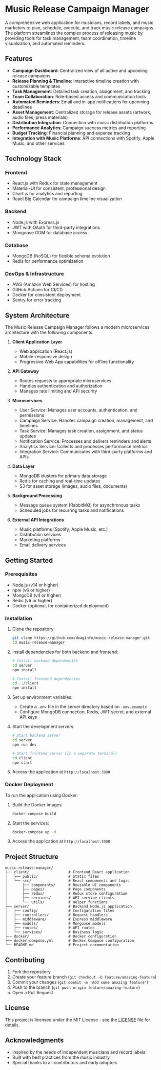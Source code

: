 # Music Release Campaign Manager

A comprehensive web application for musicians, record labels, and music marketers to plan, schedule, execute, and track music release campaigns. The platform streamlines the complex process of releasing music by providing tools for task management, team coordination, timeline visualization, and automated reminders.

## Features

- **Campaign Dashboard**: Centralized view of all active and upcoming release campaigns
- **Release Planning & Timeline**: Interactive timeline creation with customizable templates
- **Task Management**: Detailed task creation, assignment, and tracking
- **Team Collaboration**: Role-based access and communication tools
- **Automated Reminders**: Email and in-app notifications for upcoming deadlines
- **Asset Management**: Centralized storage for release assets (artwork, audio files, press materials)
- **Distribution Integration**: Connection with music distribution platforms
- **Performance Analytics**: Campaign success metrics and reporting
- **Budget Tracking**: Financial planning and expense tracking
- **Integration with Music Platforms**: API connections with Spotify, Apple Music, and other services

## Technology Stack

### Frontend
- React.js with Redux for state management
- Material-UI for consistent, professional design
- Chart.js for analytics and reporting
- React Big Calendar for campaign timeline visualization

### Backend
- Node.js with Express.js
- JWT with OAuth for third-party integrations
- Mongoose ODM for database access

### Database
- MongoDB (NoSQL) for flexible schema evolution
- Redis for performance optimization

### DevOps & Infrastructure
- AWS (Amazon Web Services) for hosting
- GitHub Actions for CI/CD
- Docker for consistent deployment
- Sentry for error tracking

## System Architecture

The Music Release Campaign Manager follows a modern microservices architecture with the following components:

1. **Client Application Layer**
   - Web application (React.js)
   - Mobile-responsive design
   - Progressive Web App capabilities for offline functionality

2. **API Gateway**
   - Routes requests to appropriate microservices
   - Handles authentication and authorization
   - Manages rate limiting and API security

3. **Microservices**
   - User Service: Manages user accounts, authentication, and permissions
   - Campaign Service: Handles campaign creation, management, and timelines
   - Task Service: Manages task creation, assignment, and status updates
   - Notification Service: Processes and delivers reminders and alerts
   - Analytics Service: Collects and processes performance metrics
   - Integration Service: Communicates with third-party platforms and APIs

4. **Data Layer**
   - MongoDB clusters for primary data storage
   - Redis for caching and real-time updates
   - S3 for asset storage (images, audio files, documents)

5. **Background Processing**
   - Message queue system (RabbitMQ) for asynchronous tasks
   - Scheduled jobs for recurring tasks and notifications

6. **External API Integrations**
   - Music platforms (Spotify, Apple Music, etc.)
   - Distribution services
   - Marketing platforms
   - Email delivery services

## Getting Started

### Prerequisites

- Node.js (v14 or higher)
- npm (v6 or higher)
- MongoDB (v4 or higher)
- Redis (v6 or higher)
- Docker (optional, for containerized deployment)

### Installation

1. Clone the repository:
   ```bash
   git clone https://github.com/dxaginfo/music-release-manager.git
   cd music-release-manager
   ```

2. Install dependencies for both backend and frontend:
   ```bash
   # Install backend dependencies
   cd server
   npm install
   
   # Install frontend dependencies
   cd ../client
   npm install
   ```

3. Set up environment variables:
   - Create a `.env` file in the server directory based on `.env.example`
   - Configure MongoDB connection, Redis, JWT secret, and external API keys

4. Start the development servers:
   ```bash
   # Start backend server
   cd server
   npm run dev
   
   # Start frontend server (in a separate terminal)
   cd client
   npm start
   ```

5. Access the application at `http://localhost:3000`

### Docker Deployment

To run the application using Docker:

1. Build the Docker images:
   ```bash
   docker-compose build
   ```

2. Start the services:
   ```bash
   docker-compose up -d
   ```

3. Access the application at `http://localhost:3000`

## Project Structure

```
music-release-manager/
├── client/                  # Frontend React application
│   ├── public/              # Static files
│   └── src/                 # React components and logic
│       ├── components/      # Reusable UI components
│       ├── pages/           # Page components
│       ├── redux/           # Redux store configuration
│       ├── services/        # API service clients
│       └── utils/           # Helper functions
├── server/                  # Backend Node.js application
│   ├── config/              # Configuration files
│   ├── controllers/         # Request handlers
│   ├── middleware/          # Express middleware
│   ├── models/              # Mongoose models
│   ├── routes/              # API routes
│   └── services/            # Business logic
├── docker/                  # Docker configuration
├── docker-compose.yml       # Docker Compose configuration
└── README.md                # Project documentation
```

## Contributing

1. Fork the repository
2. Create your feature branch (`git checkout -b feature/amazing-feature`)
3. Commit your changes (`git commit -m 'Add some amazing feature'`)
4. Push to the branch (`git push origin feature/amazing-feature`)
5. Open a Pull Request

## License

This project is licensed under the MIT License - see the [LICENSE](LICENSE) file for details.

## Acknowledgments

- Inspired by the needs of independent musicians and record labels
- Built with best practices from the music industry
- Special thanks to all contributors and early adopters